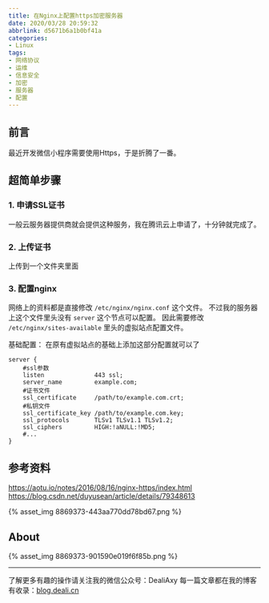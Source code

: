 ```yaml
---
title: 在Nginx上配置https加密服务器
date: 2020/03/28 20:59:32
abbrlink: d5671b6a1b0bf41a
categories:
- Linux
tags:
- 网络协议
- 运维
- 信息安全
- 加密
- 服务器
- 配置
---
```

## 前言
最近开发微信小程序需要使用Https，于是折腾了一番。

## 超简单步骤
### 1. 申请SSL证书
一般云服务器提供商就会提供这种服务，我在腾讯云上申请了，十分钟就完成了。  

### 2. 上传证书
上传到一个文件夹里面

### 3. 配置nginx
网络上的资料都是直接修改 `/etc/nginx/nginx.conf` 这个文件。
不过我的服务器上这个文件里头没有 `server` 这个节点可以配置。
因此需要修改 `/etc/nginx/sites-available` 里头的虚拟站点配置文件。

基础配置：
在原有虚拟站点的基础上添加这部分配置就可以了
```nginx
server {
    #ssl参数
    listen              443 ssl;
    server_name         example.com;
    #证书文件
    ssl_certificate     /path/to/example.com.crt;
    #私钥文件
    ssl_certificate_key /path/to/example.com.key;
    ssl_protocols       TLSv1 TLSv1.1 TLSv1.2;
    ssl_ciphers         HIGH:!aNULL:!MD5;
    #...
}
```

## 参考资料
https://aotu.io/notes/2016/08/16/nginx-https/index.html
https://blog.csdn.net/duyusean/article/details/79348613

{% asset_img 8869373-443aa770dd78bd67.png %}

## About
{% asset_img 8869373-901590e019f6f85b.png %}

---------------
了解更多有趣的操作请关注我的微信公众号：DealiAxy
每一篇文章都在我的博客有收录：[blog.deali.cn](http://blog.deali.cn)
